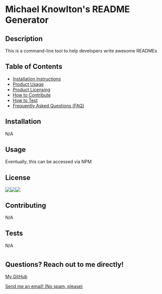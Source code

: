 # Michael Knowlton's README Generator

## <h2>Description</h2>

This is a command-line tool to help developers write awesome READMEs

## <h2 id="">Table of Contents</h2>

- <a href="#installation">Installation Instructions</a>
- <a href="#usage">Product Usage</a>
- <a href="#license">Product Licensing</a>
- <a href="#contributing">How to Contribute</a>
- <a href="#tests">How to Test</a>
- <a href="#questions">Frequently Asked Questions (FAQ)</a>

## <h2 id="installation">Installation</h2>

N/A

## <h2 id="usage">Usage</h2>

Eventually, this can be accessed via NPM

## <h2 id="license">License</h2>

<img src="https://img.shields.io/npm/l/axios"><img src="https://img.shields.io/npm/l/react"><img src="https://img.shields.io/npm/l/fs-extra">

## <h2 id="contributing">Contributing</h2>

N/A

## <h2 id="tests">Tests</h2>

N/A

# <h2 id="questions">Questions? Reach out to me directly!</h2>

<a href="https://www.github.com/mknowlton89">My GitHub</a>

<a href="mailto:mknowton89@gmail.com">Send me an email! (No spam, please)<a/>